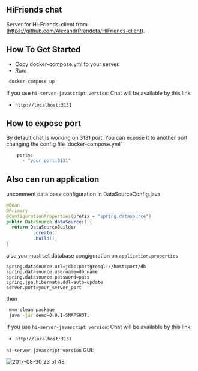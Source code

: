 ## HiFriends chat

Server for Hi-Friends-client from (https://github.com/AlexandrPrendota/HiFriends-client).

## How To Get Started
- Copy docker-compose.yml to your server.
- Run:
```bash
 docker-compose up
```
If you use `hi-server-javascript version`: Chat will be available by this link:

* `http://localhost:3131`

## How to expose port

By default chat is working on 3131 port.
You can expose it to another port changing the config file 'docker-compose.yml'
```bash
    ports:
      - "your_port:3131"
```

## Also can run application 

uncomment data base configuration in DataSourceConfig.java
```java
@Bean
@Primary
@ConfigurationProperties(prefix = "spring.datasource")
public DataSource dataSource() {
  return DataSourceBuilder
          .create()
          .build(); 
}
```
also you must set database congiguration on `application.properties`

```
spring.datasource.url=jdbc:postgresql://host:port/db
spring.datasource.username=db_name
spring.datasource.password=pass
spring.jpa.hibernate.ddl-auto=update
server.port=your_server_port
```

then 

```bash
 mvn clean package
 java -jar demo-0.0.1-SNAPSHOT.
```
If you use `hi-server-javascript version`: Chat will be available by this link:

* `http://localhost:3131`

`hi-server-javascript version` GUI:

![2017-08-30 23 51 48](https://user-images.githubusercontent.com/10503748/29896533-0adf836c-8de6-11e7-891c-c402b385ce2a.png)


